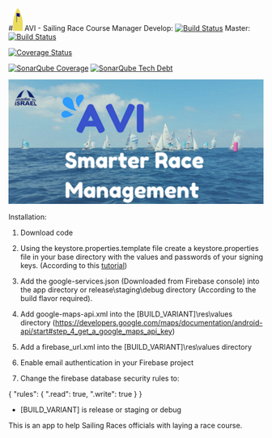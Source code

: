 #![alt tag](https://raw.githubusercontent.com/aayaffe/SailingRaceCourseManager/master/app/src/main/res/drawable/managergold.png?token=ACtzsiSB2DCgb66JeZURu0c9fvwhkH6xks5XJR2EwA%3D%3D) AVI - Sailing Race Course Manager
Develop: [![Build Status](https://travis-ci.org/aayaffe/SailingRaceCourseManager.svg?branch=develop)](https://travis-ci.org/aayaffe/SailingRaceCourseManager)
Master: [![Build Status](https://travis-ci.org/aayaffe/SailingRaceCourseManager.svg?branch=master)](https://travis-ci.org/aayaffe/SailingRaceCourseManager)

[![Coverage Status](https://coveralls.io/repos/github/aayaffe/SailingRaceCourseManager/badge.svg?branch=master)](https://coveralls.io/github/aayaffe/SailingRaceCourseManager?branch=master)

 [![SonarQube Coverage](https://img.shields.io/sonar/http/www.sonarqube.com/AVI:master/coverage.svg?label=SonarQubeCoverage)]()
 [![SonarQube Tech Debt](https://img.shields.io/sonar/http/www.sonarqube.com/AVI:master/tech_debt.svg)]()

![alt tag](https://raw.githubusercontent.com/aayaffe/SailingRaceCourseManager/master/Banner.png?token=ACtzsozA--o3IXB_F9GhcaP8f3wUw3Rjks5XJR75wA%3D%3D)


Installation:

1. Download code

2. Using the keystore.properties.template file create a keystore.properties file in your base directory with the values and passwords of your signing keys.
(According to this [tutorial](https://developer.android.com/studio/publish/app-signing.html#secure-shared-keystore))

3. Add the google-services.json (Downloaded from Firebase console) into the app directory or release\staging\debug directory (According to the build flavor required).

4. Add google-maps-api.xml into the [BUILD_VARIANT]\res\values directory (https://developers.google.com/maps/documentation/android-api/start#step_4_get_a_google_maps_api_key)

5. Add a firebase_url.xml into the [BUILD_VARIANT]\res\values directory

6. Enable email authentication in your Firebase project

7. Change the firebase database security rules to:

{
  "rules": {
    ".read": true,
    ".write": true
  }
}

* [BUILD_VARIANT] is release or staging or debug

This is an app to help Sailing Races officials with laying a race course.
